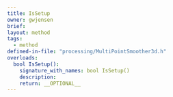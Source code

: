 ```yaml
---
title: IsSetup
owner: gwjensen
brief:
layout: method
tags:
  - method
defined-in-file: "processing/MultiPointSmoother3d.h"
overloads:
  bool IsSetup():
    signature_with_names: bool IsSetup()
    description:
    return: __OPTIONAL__
---
```

